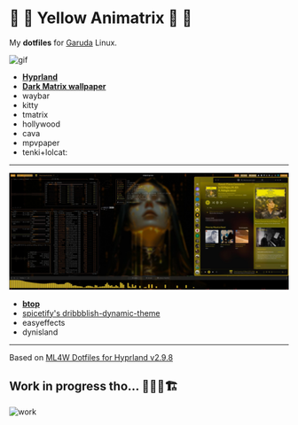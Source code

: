 # 💛 💊 Yellow Animatrix 💊 💛
My **dotfiles** for [Garuda](https://garudalinux.org/) Linux.

![gif](https://github.com/neomikr0n/dotfiles/blob/6c1871171389335dc5a64a04b7ff3c39be931801/share/video/Kooha-2025-02-10-21-15-32%20(freeconvert).gif)
- **[Hyprland](https://github.com/topics/hyprland)**
- **[Dark Matrix wallpaper](https://steamcommunity.com/sharedfiles/filedetails/?id=3379944332)** 
- waybar
- kitty
- tmatrix
- hollywood
- cava
- mpvpaper
- tenki+lolcat:


---
![special](https://github.com/neomikr0n/dotfiles/blob/b7006fffd2666158e46f18c82e0f7fb6ddbe02bb/share/images/ss_2025-02-22_13-00_08_garuda.jpeg)

- **[btop](https://github.com/aristocratos/btop)**
- [spicetify's dribbblish-dynamic-theme](https://github.com/JulienMaille/dribbblish-dynamic-theme)
- easyeffects
- dynisland



---
Based on [ML4W Dotfiles for Hyprland v2.9.8](https://github.com/mylinuxforwork/dotfiles)


## Work in progress tho... 🚜👷🚧🏗️
![work](https://user-images.githubusercontent.com/74038190/215283228-89a6af16-23b1-4144-ac9b-064dc973b3db.gif)
